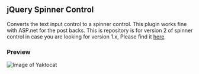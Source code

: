 ## jQuery Spinner Control
Converts the text input control to a spinner control. This plugin works fine with ASP.net for the post backs.
This is repository is for version 2 of spinner control in case you are looking for version 1.x, Please find it [here](https://github.com/MindzGroupTechnologies/spinner-control/tree/master-legacy).
### Preview
![Image of Yaktocat](https://github.mindzgroup.com/spinner-control/v2/sample.png)
